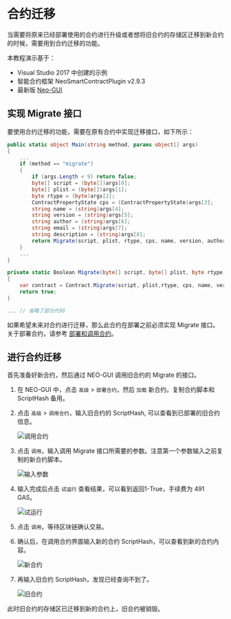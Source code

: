 # 合约迁移

当需要将原来已经部署使用的合约进行升级或者想将旧合约的存储区迁移到新合约的时候，需要用到合约迁移的功能。

本教程演示基于：

- Visual Studio 2017 中创建的示例
- 智能合约框架 NeoSmartContractPlugin v2.9.3
- 最新版 [Neo-GUI](https://github.com/neo-project/neo-gui/releases)

## 实现 Migrate 接口
要使用合约迁移的功能，需要在原有合约中实现迁移接口，如下所示：

```c#
public static object Main(string method, params object[] args)
{
    ...
    if (method == "migrate")
    {
        if (args.Length < 9) return false;
        byte[] script = (byte[])args[0];
        byte[] plist = (byte[])args[1];
        byte rtype = (byte)args[2];
        ContractPropertyState cps = (ContractPropertyState)args[3];
        string name = (string)args[4];
        string version = (string)args[5];
        string author = (string)args[6];
        string email = (string)args[7];
        string description = (string)args[8];
        return Migrate(script, plist, rtype, cps, name, version, author, email, description);
    }
    ...
}

private static Boolean Migrate(byte[] script, byte[] plist, byte rtype, ContractPropertyState cps, string name, string version, string author, string email, string description)
{
    var contract = Contract.Migrate(script, plist,rtype, cps, name, version, author, email, description);
    return true;
}

... // 省略了部分代码
```

如果希望未来对合约进行迁移，那么此合约在部署之前必须实现 Migrate 接口。关于部署合约，请参考 [部署和调用合约](deploy-invoke.md)。

## 进行合约迁移
首先准备好新合约，然后通过 NEO-GUI 调用旧合约的 Migrate 的接口。

1. 在 NEO-GUI 中，点击 `高级` > `部署合约`，然后 `加载` 新合约。复制合约脚本和 ScriptHash 备用。

2. 点击 `高级` > `调用合约`，输入旧合约的 ScriptHash, 可以查看到已部署的旧合约信息。

   ![调用合约](assets/migrate_m1.png)

3. 点击 `调用`，输入调用 Migrate 接口所需要的参数。注意第一个参数输入之前复制的新合约脚本。

   ![输入参数](assets/migrate_m2.png)

4. 输入完成后点击 `试运行` 查看结果，可以看到返回1-True，手续费为 491 GAS。

   ![试运行](assets/migrate_m3.png)

5. 点击 `调用`，等待区块链确认交易。

6. 确认后，在调用合约界面输入新的合约 ScriptHash，可以查看到新的合约内容。

   ![新合约](assets/migrate_m4.png)

7. 再输入旧合约 ScriptHash，发现已经查询不到了。

   ![旧合约](assets/migrate_m5.png)

此时旧合约的存储区已迁移到新的合约上，旧合约被销毁。

